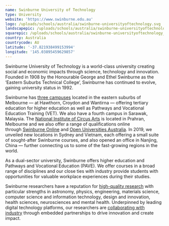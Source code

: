 ```yaml
---
name: Swinburne University of Technology
type: University
website: 'https://www.swinburne.edu.au'
logo: /uploads/schools/australia/swinburne-universityoftechnology.svg
landscapepic: /uploads/schools/australia/swinburne-universityoftechnology_1920x1080.webp
squarepic: /uploads/schools/australia/swinburne-universityoftechnology_1080x1080.webp
country: Australia
countrycode: AU
latitude: '-37.821938499153994'
longitude: '145.03895459629857'
---
```


Swinburne University of Technology is a world-class university creating social and economic impacts through science, technology and innovation. Founded in 1908 by the Honourable George and Ethel Swinburne as the ‘Eastern Suburbs Technical College’, Swinburne has continued to evolve, gaining university status in 1992. 

Swinburne has [three campuses](https://www.swinburne.edu.au/life-at-swinburne/locations) located in the eastern suburbs of Melbourne — at Hawthorn, Croydon and Wantirna — offering tertiary education for higher education as well as Pathways and Vocational Education Training (VET). We also have a fourth campus in Sarawak, Malaysia. The [National Institute of Circus Arts](https://www.nica.com.au/) is located in Prahran, Melbourne and we also offer a range of qualifications online through [Swinburne Online](https://www.swinburneonline.edu.au/) and [Open Universities Australia](https://www.open.edu.au/). In 2019, we unveiled new locations in Sydney and Vietnam, each offering a small suite of sought-after Swinburne courses, and also opened an office in Nanjing, China — further connecting us to some of the fast-growing regions in the world.

As a dual-sector university, Swinburne offers higher education and Pathways and Vocational Education (PAVE). We offer courses in a broad range of disciplines and our close ties with industry provide students with opportunities for valuable workplace experiences during their studies. 

Swinburne researchers have a reputation for [high-quality research](https://www.swinburne.edu.au/research) with particular strengths in astronomy, physics, engineering, materials science, computer science and information technology, design and innovation, health sciences, neurosciences and mental health. Underpinned by leading digital technology platforms, our researchers are [collaborating with industry](https://www.swinburne.edu.au/collaboration-partnerships) through embedded partnerships to drive innovation and create impact.
